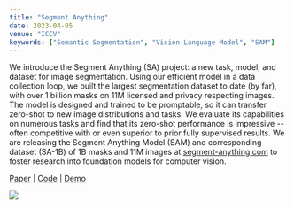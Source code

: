 ```yaml
---
title: "Segment Anything"
date: 2023-04-05
venue: "ICCV"
keywords: ["Semantic Segmentation", "Vision-Language Model", "SAM"]
---
```


We introduce the Segment Anything (SA) project: a new task, model, and dataset for image segmentation. Using our efficient model in a data collection loop, we built the largest segmentation dataset to date (by far), with over 1 billion masks on 11M licensed and privacy respecting images. The model is designed and trained to be promptable, so it can transfer zero-shot to new image distributions and tasks. We evaluate its capabilities on numerous tasks and find that its zero-shot performance is impressive -- often competitive with or even superior to prior fully supervised results. We are releasing the Segment Anything Model (SAM) and corresponding dataset (SA-1B) of 1B masks and 11M images at [segment-anything.com](https://segment-anything.com) to foster research into foundation models for computer vision.

[Paper](https://arxiv.org/abs/2304.02643) | [Code](https://github.com/facebookresearch/segment-anything) | [Demo](https://segment-anything.com)

![](posts/post-3/image.png)